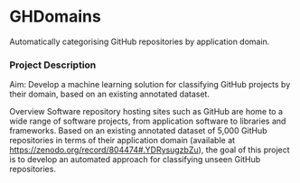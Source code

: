 # GHDomains
Automatically categorising GitHub repositories by application domain.

### Project Description
Aim: Develop a machine learning solution for classifying GitHub projects by their domain, based on an existing annotated dataset.

Overview
Software repository hosting sites such as GitHub are home to a wide range of software projects, from application software to libraries and frameworks. 
Based on an existing annotated dataset of 5,000 GitHub repositories in terms of their application domain (available at https://zenodo.org/record/804474#.YDRysugzbZu), the goal of this project is to develop an automated approach for classifying unseen GitHub repositories. 
